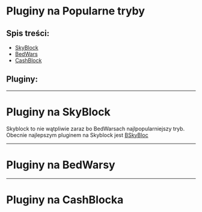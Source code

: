 # Pluginy na Popularne tryby
## Spis treści:
- [SkyBlock](https://github.com/vBagieta/Minecraft/blob/main/Pluginy/pluginy_na_tryby.md#Pluginy-na-SkyBlock)
- [BedWars](https://github.com/vBagieta/Minecraft/blob/main/Pluginy/pluginy_na_tryby.md#Pluginy-na-BedWarsy)
- [CashBlock](https://github.com/vBagieta/Minecraft/blob/main/Pluginy/pluginy_na_tryby.md#Pluginy-na-CashBlocka)

## Pluginy:

---

# Pluginy na SkyBlock
Skyblock to nie wątpliwie zaraz bo BedWarsach najlpopularniejszy tryb. Obecnie najlepszym pluginem na Skyblock jest [BSkyBloc](https://download.bentobox.world/custom#%5B%22BSkyBlock%22,%22Challenges%22,%22Level%22,%22Warps%22,%22ControlPanel%22,%22DimensionalTrees%22,%22Biomes%22,%22Limits%22%5D)

---

# Pluginy na BedWarsy

---
# Pluginy na CashBlocka
